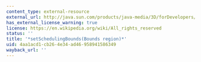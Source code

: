 ```yaml
---
content_type: external-resource
external_url: http://java.sun.com/products/java-media/3D/forDevelopers/J3D_1_2_API/j3dapi/javax/media/j3d/Behavior.html#setSchedulingBounds_javax_media_j3d_Bounds_
has_external_license_warning: true
license: https://en.wikipedia.org/wiki/All_rights_reserved
status: ''
title: '*setSchedulingBounds(Bounds region)*'
uid: 4aa1acd1-cb26-4e34-ad46-958941586349
wayback_url: ''
---
```

